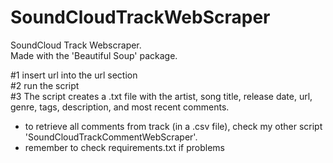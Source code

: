 # SoundCloudTrackWebScraper
SoundCloud Track Webscraper.<br />
Made with the 'Beautiful Soup' package.

#1 insert url into the url section<br />
#2 run the script<br />
#3 The script creates a .txt file with the artist, song title, release date, url, genre, tags, description, and most recent comments.<br />

- to retrieve all comments from track (in a .csv file), check my other script 'SoundCloudTrackCommentWebScraper'.<br />
- remember to check requirements.txt if problems

